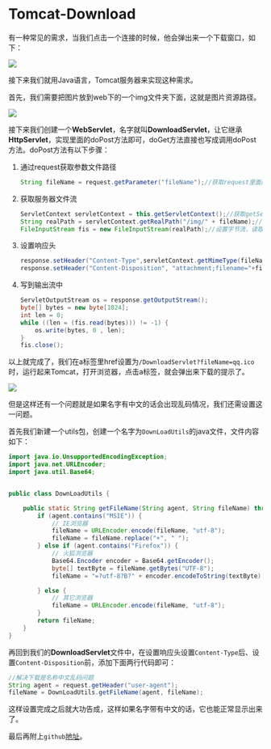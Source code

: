 # Tomcat-Download
有一种常见的需求，当我们点击一个连接的时候，他会弹出来一个下载窗口，如下：

![](https://www.gaosong.site/2020/03/30/Tomcat%E7%94%A8%E6%88%B7%E6%96%87%E4%BB%B6%E4%B8%8B%E8%BD%BD%E6%8E%A5%E5%8F%A3/20200330pic1.png)

接下来我们就用Java语言，Tomcat服务器来实现这种需求。

首先，我们需要把图片放到web下的一个img文件夹下面，这就是图片资源路径。

![](https://www.gaosong.site/2020/03/30/Tomcat%E7%94%A8%E6%88%B7%E6%96%87%E4%BB%B6%E4%B8%8B%E8%BD%BD%E6%8E%A5%E5%8F%A3/20200330pic2.png)

接下来我们创建一个**WebServlet**，名字就叫**DownloadServlet**，让它继承**HttpServlet**，实现里面的doPost方法即可，doGet方法直接也写成调用doPost方法。doPost方法有以下步骤：

1. 通过request获取参数文件路径

   ```java
   String fileName = request.getParameter("fileName");//获取request里面的fileName参数值
   ```

2. 获取服务器文件流

   ```java
   ServletContext servletContext = this.getServletContext();//获取getServletContext对象
   String realPath = servletContext.getRealPath("/img/" + fileName);//根据fileName，调用servletContext的getRealPath方法，获取服务器的下载文件路径
   FileInputStream fis = new FileInputStream(realPath);//设置字节流，读取文件
   ```

3. 设置响应头

   ```java
   response.setHeader("Content-Type",servletContext.getMimeType(fileName));//获取并设置文件类型，如jpg形式，text/html形式等等
   response.setHeader("Content-Disposition", "attachment;filename="+fileName);//这个就是告知我们是要下载文件，而不是预览文件，fileName为下载时提示保存文件名
   ```

4. 写到输出流中

   ```java
   ServletOutputStream os = response.getOutputStream();
   byte[] bytes = new byte[1024];
   int len = 0;
   while ((len = (fis.read(bytes))) != -1) {
       os.write(bytes, 0 , len);
   }
   fis.close();
   ```

以上就完成了，我们在a标签里href设置为`/DownloadServlet?fileName=qq.ico`时，运行起来Tomcat，打开浏览器，点击a标签，就会弹出来下载的提示了。

![](https://www.gaosong.site/2020/03/30/Tomcat%E7%94%A8%E6%88%B7%E6%96%87%E4%BB%B6%E4%B8%8B%E8%BD%BD%E6%8E%A5%E5%8F%A3/20200330pic3.png)

但是这样还有一个问题就是如果名字有中文的话会出现乱码情况，我们还需设置这一问题。

首先我们新建一个utils包，创建一个名字为`DownLoadUtils`的java文件，文件内容如下：

```java
import java.io.UnsupportedEncodingException;
import java.net.URLEncoder;
import java.util.Base64;


public class DownLoadUtils {

    public static String getFileName(String agent, String fileName) throws UnsupportedEncodingException {
        if (agent.contains("MSIE")) {
            // IE浏览器
            fileName = URLEncoder.encode(fileName, "utf-8");
            fileName = fileName.replace("+", " ");
        } else if (agent.contains("Firefox")) {
            // 火狐浏览器
            Base64.Encoder encoder = Base64.getEncoder();
            byte[] textByte = fileName.getBytes("UTF-8");
            fileName = "=?utf-8?B?" + encoder.encodeToString(textByte) + "?=";

        } else {
            // 其它浏览器
            fileName = URLEncoder.encode(fileName, "utf-8");
        }
        return fileName;
    }
}
```

再回到我们的**DownloadServlet**文件中，在设置响应头设置`Content-Type`后、设置`Content-Disposition`前，添加下面两行代码即可：

```java
//解决下载是名称中文乱码问题
String agent = request.getHeader("user-agent");
fileName = DownLoadUtils.getFileName(agent, fileName);
```

这样设置完成之后就大功告成，这样如果名字带有中文的话，它也能正常显示出来了。

最后再附上`github`[地址](https://github.com/gs-ux/Tomcat-Download)。